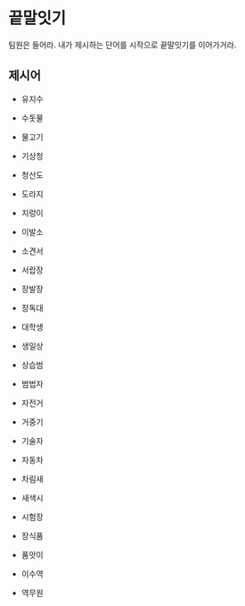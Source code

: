# 끝말잇기

팀원은 들어라. 내가 제시하는 단어를 시작으로 끝말잇기를 이어가거라.



## 제시어

- 유지수
- 수돗물
- 물고기
- 기상청
- 청산도
- 도라지
- 지렁이
- 이발소
- 소견서
- 서랍장
- 장발장
- 장독대
- 대학생
- 생일상
- 상습범
- 범법자
- 자전거
- 거중기
- 기술자
- 자동차
- 차림새
- 새색시
- 시험장
- 장식품
- 품앗이

- 이수역
- 역무원